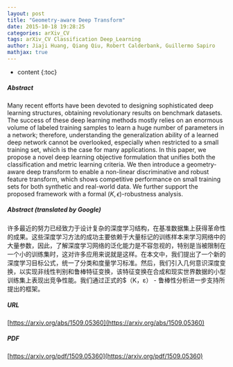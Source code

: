 ```yaml
---
layout: post
title: "Geometry-aware Deep Transform"
date: 2015-10-18 19:28:25
categories: arXiv_CV
tags: arXiv_CV Classification Deep_Learning
author: Jiaji Huang, Qiang Qiu, Robert Calderbank, Guillermo Sapiro
mathjax: true
---
```


* content
{:toc}

##### Abstract
Many recent efforts have been devoted to designing sophisticated deep learning structures, obtaining revolutionary results on benchmark datasets. The success of these deep learning methods mostly relies on an enormous volume of labeled training samples to learn a huge number of parameters in a network; therefore, understanding the generalization ability of a learned deep network cannot be overlooked, especially when restricted to a small training set, which is the case for many applications. In this paper, we propose a novel deep learning objective formulation that unifies both the classification and metric learning criteria. We then introduce a geometry-aware deep transform to enable a non-linear discriminative and robust feature transform, which shows competitive performance on small training sets for both synthetic and real-world data. We further support the proposed framework with a formal $(K,\epsilon)$-robustness analysis.

##### Abstract (translated by Google)
许多最近的努力已经致力于设计复杂的深度学习结构，在基准数据集上获得革命性的成果。这些深度学习方法的成功主要依赖于大量标记的训练样本来学习网络中的大量参数，因此，了解深度学习网络的泛化能力是不容忽视的，特别是当被限制在一个小的训练集时，这对许多应用来说就是这样。在本文中，我们提出了一个新的深度学习目标公式，统一了分类和度量学习标准。然后，我们引入几何意识深度变换，以实现非线性判别和鲁棒特征变换，该特征变换在合成和现实世界数据的小型训练集上表现出竞争性能。我们通过正式的$（K，ε） - 鲁棒性分析进一步支持所提出的框架。

##### URL
[https://arxiv.org/abs/1509.05360](https://arxiv.org/abs/1509.05360)

##### PDF
[https://arxiv.org/pdf/1509.05360](https://arxiv.org/pdf/1509.05360)

